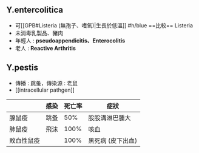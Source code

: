 ## Y.entercolitica
- 可[[GPB#Listeria (無孢子、嗜氧)|生長於低溫]] #h/blue ==比較== Listeria
- 未消毒乳製品、豬肉
- 年輕人 : **pseudoappendicitis、Enterocolitis**
- 老人 : **Reactive Arthritis**
## Y.pestis
- 傳播 : 跳蚤，傳染源 : 老鼠
- [[intracellular pathgen]]
	
|       | 感染  | 死亡率  | 症狀         |
| ----- | --- | ---- | ---------- |
| 腺鼠疫   | 跳蚤  | 50%  | 股股溝淋巴腫大    |
| 肺鼠疫   | 飛沫  | 100% | 咳血         |
| 敗血性鼠疫 |     | 100% | 黑死病 (皮下出血) |